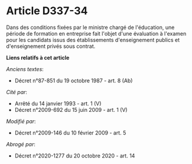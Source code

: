 # Article D337-34

Dans des conditions fixées par le ministre chargé de l'éducation, une période de formation en entreprise fait l'objet d'une
évaluation à l'examen pour les candidats issus des établissements d'enseignement publics et d'enseignement privés sous
contrat.

**Liens relatifs à cet article**

_Anciens textes_:

  - Décret n°87-851 du 19 octobre 1987 - art. 8 (Ab)

_Cité par_:

  - Arrêté du 14 janvier 1993 - art. 1 (V)
  - Décret n°2009-692 du 15 juin 2009 - art. 1 (V)

_Modifié par_:

  - Décret n°2009-146 du 10 février 2009 - art. 5

_Abrogé par_:

  - Décret n°2020-1277 du 20 octobre 2020 - art. 14
